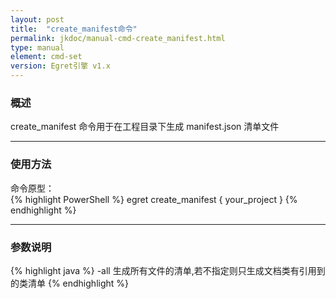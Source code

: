 ```yaml
---
layout: post
title:  "create_manifest命令"
permalink: jkdoc/manual-cmd-create_manifest.html
type: manual
element: cmd-set
version: Egret引擎 v1.x
---
```

   
### 概述
   
create_manifest 命令用于在工程目录下生成 manifest.json 清单文件
    
------
     
### 使用方法

命令原型：    
{% highlight PowerShell %}
egret create_manifest { your_project }
{% endhighlight %}
      
-----
    
### 参数说明
    
{% highlight java %}
-all     生成所有文件的清单,若不指定则只生成文档类有引用到的类清单
{% endhighlight %}
     
     



